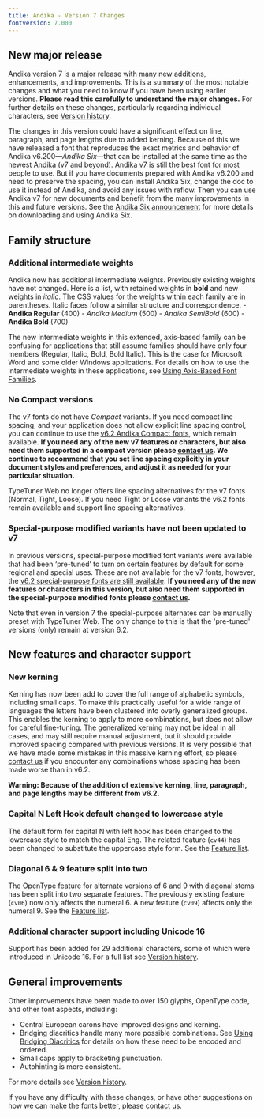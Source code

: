```yaml
---
title: Andika - Version 7 Changes
fontversion: 7.000
---
```


## New major release

Andika version 7 is a major release with many new additions, enhancements, and improvements. This is a summary of the most notable changes and what you need to know if you have been using earlier versions. **Please read this carefully to understand the major changes.** For further details on these changes, particularly regarding individual characters, see [Version history](history.md).

The changes in this version could have a significant effect on line, paragraph, and page lengths due to added kerning. Because of this we have released a font that reproduces the exact metrics and behavior of Andika v6.200—*Andika Six*—that can be installed at the same time as the newest Andika (v7 and beyond). Andika v7 is still the best font for most people to use. But if you have documents prepared with Andika v6.200 and need to preserve the spacing, you can install Andika Six, change the doc to use it instead of Andika, and avoid any issues with reflow. Then you can use Andika v7 for new documents and benefit from the many improvements in this and future versions. See the [Andika Six announcement](https://software.sil.org/andika/andika-six-release-6-210-a-renamed-version-of-andika-6-200/) for more details on downloading and using Andika Six.

## Family structure

### Additional intermediate weights

Andika now has additional intermediate weights. Previously existing weights have not changed. Here is a list, with retained weights in **bold** and new weights in *italic*. The CSS values for the weights within each family are in parentheses. Italic faces follow a similar structure and correspondence.
    - **Andika Regular** (400)
    - *Andika Medium* (500)
    - *Andika SemiBold* (600)
    - **Andika Bold** (700)

The new intermediate weights in this extended, axis-based family can be confusing for applications that still assume families should have only four members (Regular, Italic, Bold, Bold Italic). This is the case for Microsoft Word and some older Windows applications. For details on how to use the intermediate weights in these applications, see [Using Axis-Based Font Families](https://software.sil.org/fonts/axis-based-fonts/).

### No Compact versions

The v7 fonts do not have *Compact* variants. If you need compact line spacing, and your application does not allow explicit line spacing control, you can continue to use the [v6.2 Andika Compact fonts](https://software.sil.org/lcgfonts/download/), which remain available. **If you need any of the new v7 features or characters, but also need them supported in a compact version please [contact us](https://software.sil.org/andika/about/contact/). We continue to recommend that you set line spacing explicitly in your document styles and preferences, and adjust it as needed for your particular situation.**

TypeTuner Web no longer offers line spacing alternatives for the v7 fonts (Normal, Tight, Loose). If you need Tight or Loose variants the v6.2 fonts remain available and support line spacing alternatives.

### Special-purpose modified variants have not been updated to v7

In previous versions, special-purpose modified font variants were available that had been ‘pre-tuned’ to turn on certain features by default for some regional and special uses. These are not available for the v7 fonts, however, the [v6.2 special-purpose fonts are still available](https://software.sil.org/lcgfonts/download/). **If you need any of the new features or characters in this version, but also need them supported in the special-purpose modified fonts please [contact us](https://software.sil.org/andika/about/contact/).**

Note that even in version 7 the special-purpose alternates can be manually preset with TypeTuner Web. The only change to this is that the 'pre-tuned' versions (only) remain at version 6.2.

## New features and character support

### New kerning

Kerning has now been add to cover the full range of alphabetic symbols, including small caps. To make this practically useful for a wide range of languages the letters have been clustered into overly generalized groups. This enables the kerning to apply to more combinations, but does not allow for careful fine-tuning. The generalized kerning may not be ideal in all cases, and may still require manual adjustment, but it should provide improved spacing compared with previous versions. It is very possible that we have made some mistakes in this massive kerning effort, so please [contact us](https://software.sil.org/andika/about/contact/) if you encounter any combinations whose spacing has been made worse than in v6.2.

**Warning: Because of the addition of extensive kerning, line, paragraph, and page lengths may be different from v6.2.**

### Capital N Left Hook default changed to lowercase style

The default form for capital N with left hook has been changed to the lowercase style to match the capital Eng. The related feature (`cv44`) has been changed to substitute the uppercase style form. See the [Feature list](features.md).

### Diagonal 6 & 9 feature split into two

The OpenType feature for alternate versions of 6 and 9 with diagonal stems has been split into two separate features. The previously existing feature (`cv06`) now only affects the numeral 6. A new feature (`cv09`) affects only the numeral 9. See the [Feature list](features.md).

### Additional character support including Unicode 16

Support has been added for 29 additional characters, some of which were introduced in Unicode 16. For a full list see [Version history](history.md).

## General improvements

Other improvements have been made to over 150 glyphs, OpenType code, and other font aspects, including: 

- Central European carons have improved designs and kerning.
- Bridging diacritics handle many more possible combinations. See [Using Bridging Diacritics](https://software.sil.org/fonts/bridging-diacritics/) for details on how these need to be encoded and ordered.
- Small caps apply to bracketing punctuation.
- Autohinting is more consistent.

For more details see [Version history](history.md).

If you have any difficulty with these changes, or have other suggestions on how we can make the fonts better, please [contact us](https://software.sil.org/andika/about/contact/).








